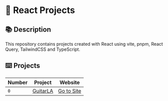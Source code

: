 # 🚀 React Projects

## 📚 Description

This repository contains projects created with React using vite, pnpm, React Query, TailwindCSS and TypeScript.

## ⌨️ Projects

| Number | Project                 | Website                                                  |
| ------ | ----------------------- | -------------------------------------------------------- |
| `0`    | [GuitarLA](00-guitarLA) | [Go to Site](https://peaceful-torte-1f1ae9.netlify.app/) |
